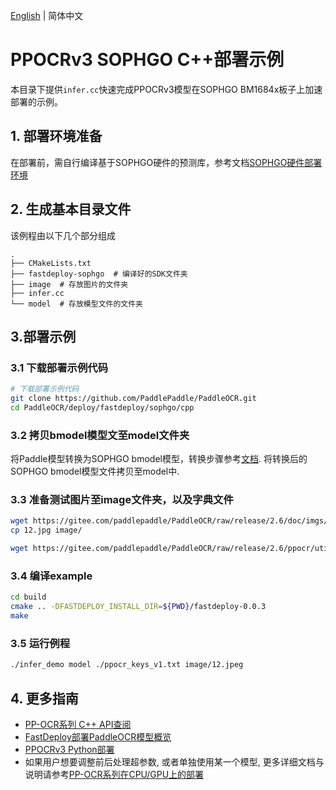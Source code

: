 [English](README_CN.md) | 简体中文
# PPOCRv3 SOPHGO C++部署示例
本目录下提供`infer.cc`快速完成PPOCRv3模型在SOPHGO BM1684x板子上加速部署的示例。

## 1. 部署环境准备
在部署前，需自行编译基于SOPHGO硬件的预测库，参考文档[SOPHGO硬件部署环境](https://github.com/PaddlePaddle/FastDeploy/blob/develop/docs/cn/build_and_install#算能硬件部署环境)

## 2. 生成基本目录文件

该例程由以下几个部分组成
```text
.
├── CMakeLists.txt
├── fastdeploy-sophgo  # 编译好的SDK文件夹
├── image  # 存放图片的文件夹
├── infer.cc
└── model  # 存放模型文件的文件夹
```

## 3.部署示例

### 3.1 下载部署示例代码
```bash
# 下载部署示例代码
git clone https://github.com/PaddlePaddle/PaddleOCR.git
cd PaddleOCR/deploy/fastdeploy/sophgo/cpp
```

### 3.2 拷贝bmodel模型文至model文件夹
将Paddle模型转换为SOPHGO bmodel模型，转换步骤参考[文档](../README.md). 将转换后的SOPHGO bmodel模型文件拷贝至model中.

### 3.3 准备测试图片至image文件夹，以及字典文件
```bash
wget https://gitee.com/paddlepaddle/PaddleOCR/raw/release/2.6/doc/imgs/12.jpg
cp 12.jpg image/

wget https://gitee.com/paddlepaddle/PaddleOCR/raw/release/2.6/ppocr/utils/ppocr_keys_v1.txt
```

### 3.4 编译example

```bash
cd build
cmake .. -DFASTDEPLOY_INSTALL_DIR=${PWD}/fastdeploy-0.0.3
make
```

### 3.5 运行例程

```bash
./infer_demo model ./ppocr_keys_v1.txt image/12.jpeg
```


## 4. 更多指南

- [PP-OCR系列 C++ API查阅](https://www.paddlepaddle.org.cn/fastdeploy-api-doc/cpp/html/namespacefastdeploy_1_1vision_1_1ocr.html)
- [FastDeploy部署PaddleOCR模型概览](../../)
- [PPOCRv3 Python部署](../python)
- 如果用户想要调整前后处理超参数, 或者单独使用某一个模型, 更多详细文档与说明请参考[PP-OCR系列在CPU/GPU上的部署](../../cpu-gpu/cpp/README.md)
